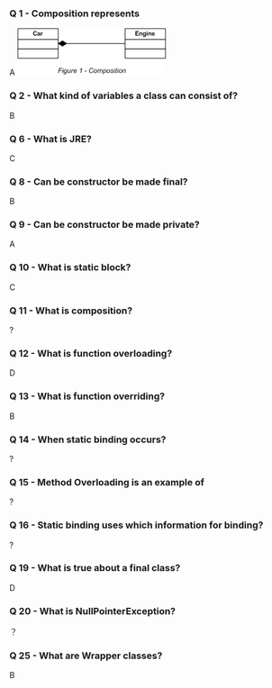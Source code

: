 ### Q 1 - Composition represents

A
![HAS-A](https://github.com/Sslnon/images/blob/main/JavaExam-Questions/1.jpg)


### Q 2 - What kind of variables a class can consist of?

B

### Q 6 - What is JRE?

C

### Q 8 - Can be constructor be made final?

B

### Q 9 - Can be constructor be made private?

A

### Q 10 - What is static block?

C

### Q 11 - What is composition?

?

### Q 12 - What is function overloading?

D

### Q 13 - What is function overriding?

B

### Q 14 - When static binding occurs?

?

### Q 15 - Method Overloading is an example of

?

### Q 16 - Static binding uses which information for binding?

?

### Q 19 - What is true about a final class?

D

### Q 20 - What is NullPointerException?

？

### Q 25 - What are Wrapper classes?

B



